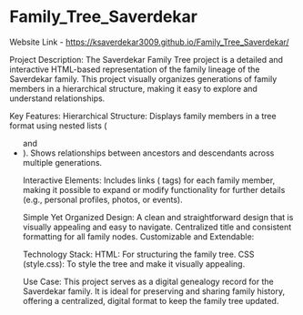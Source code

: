 # Family_Tree_Saverdekar
Website Link - https://ksaverdekar3009.github.io/Family_Tree_Saverdekar/

Project Description:
The Saverdekar Family Tree project is a detailed and interactive HTML-based representation of the family lineage of the Saverdekar family. This project visually organizes generations of family members in a hierarchical structure, making it easy to explore and understand relationships.

Key Features:
Hierarchical Structure:
Displays family members in a tree format using nested lists (<ul> and <li>).
Shows relationships between ancestors and descendants across multiple generations.

Interactive Elements:
Includes links (<a> tags) for each family member, making it possible to expand or modify functionality for further details (e.g., personal profiles, photos, or events).

Simple Yet Organized Design:
A clean and straightforward design that is visually appealing and easy to navigate.
Centralized title and consistent formatting for all family nodes.
Customizable and Extendable:

Technology Stack:
HTML: For structuring the family tree.
CSS (style.css): To style the tree and make it visually appealing.

Use Case:
This project serves as a digital genealogy record for the Saverdekar family. It is ideal for preserving and sharing family history, offering a centralized, digital format to keep the family tree updated.
